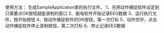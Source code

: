 使用方法：
生成SampleApplication里的执行文件。
1、先把动作捕捉软件设定到只需要点OK按钮就能录制的窗口
2、脑电软件开始记录EEG数据
3、运行执行文件，按开始按钮
4、按动作捕捉软件的OK按钮，第一次打标
5、动作完毕，点击动作捕捉软件停止录制按钮，第二次打标
6、停止记录EEG数据
